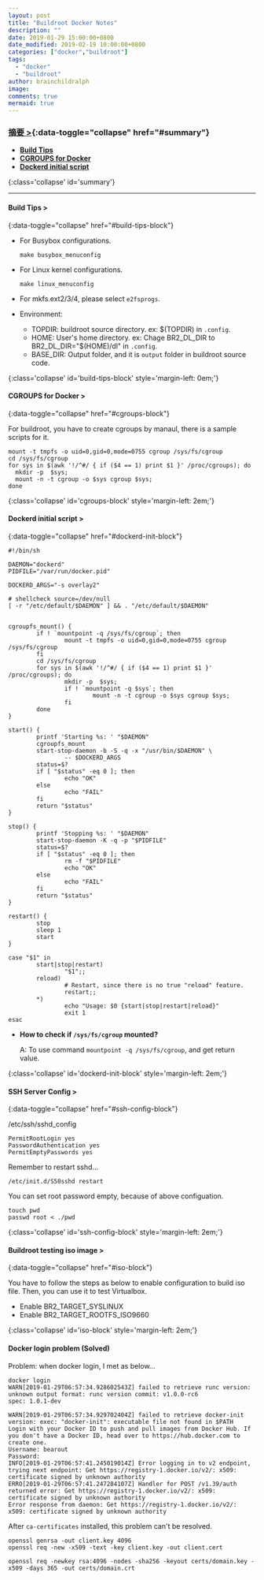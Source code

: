 ```yaml
---
layout: post
title: "Buildroot Docker Notes"
description: ""
date: 2019-01-29 15:00:00+0800
date_modified: 2019-02-19 10:00:00+0800
categories: ["docker","buildroot"]
tags:
  - "docker"
  - "buildroot"
author: brainchildralph
image:
comments: true
mermaid: true
---
```


### **[摘要 >](){:data-toggle="collapse" href="#summary"}**

<div markdown="1">

*   **[Build Tips](#build-tips-)**
*   **[CGROUPS for Docker](#cgroups-for-docker-)**
*   **[Dockerd initial script](dockerd-initial-script-)**

</div>{:class='collapse' id='summary'}

------    

#### **Build Tips >** ####     
{:data-toggle="collapse" href="#build-tips-block"}

<div markdown="1">

+ For Busybox configurations.     
  ```
  make busybox_menuconfig
  ```
+ For Linux kernel configurations. 
  ```
  make linux_menuconfig
  ```
+ For mkfs.ext2/3/4, please select `e2fsprogs`. 

+ Environment: 
    - TOPDIR: buildroot source directory. ex: $(TOPDIR) in `.config`. 
    - HOME: User's home directory. ex: Chage BR2_DL_DIR to BR2_DL_DIR="$(HOME)/dl" in `.config`. 
    - BASE_DIR: Output folder, and it is `output` folder in buildroot source code. 

</div>{:class='collapse' id='build-tips-block' style='margin-left: 0em;'}

#### **CGROUPS for Docker >**
{:data-toggle="collapse" href="#cgroups-block"}

<div markdown="1">

For buildroot, you have to create cgroups by manaul, there is a sample scripts for it. 

```shell
mount -t tmpfs -o uid=0,gid=0,mode=0755 cgroup /sys/fs/cgroup
cd /sys/fs/cgroup
for sys in $(awk '!/^#/ { if ($4 == 1) print $1 }' /proc/cgroups); do 
  mkdir -p  $sys; 
  mount -n -t cgroup -o $sys cgroup $sys; 
done
```
</div>{:class='collapse' id='cgroups-block' style='margin-left: 2em;'}

#### **Dockerd initial script >**
{:data-toggle="collapse" href="#dockerd-init-block"}

<div markdown="1">

```
#!/bin/sh

DAEMON="dockerd"
PIDFILE="/var/run/docker.pid"

DOCKERD_ARGS="-s overlay2"

# shellcheck source=/dev/null
[ -r "/etc/default/$DAEMON" ] && . "/etc/default/$DAEMON"


cgroupfs_mount() {
        if ! `mountpoint -q /sys/fs/cgroup`; then
                mount -t tmpfs -o uid=0,gid=0,mode=0755 cgroup /sys/fs/cgroup
        fi
        cd /sys/fs/cgroup
        for sys in $(awk '!/^#/ { if ($4 == 1) print $1 }' /proc/cgroups); do
                mkdir -p  $sys;
                if ! `mountpoint -q $sys`; then
                        mount -n -t cgroup -o $sys cgroup $sys;
                fi
        done
}

start() {
        printf 'Starting %s: ' "$DAEMON"
        cgroupfs_mount
        start-stop-daemon -b -S -q -x "/usr/bin/$DAEMON" \
                -- $DOCKERD_ARGS
        status=$?
        if [ "$status" -eq 0 ]; then
                echo "OK"
        else
                echo "FAIL"
        fi
        return "$status"
}

stop() {
        printf 'Stopping %s: ' "$DAEMON"
        start-stop-daemon -K -q -p "$PIDFILE"
        status=$?
        if [ "$status" -eq 0 ]; then
                rm -f "$PIDFILE"
                echo "OK"
        else
                echo "FAIL"
        fi
        return "$status"
}

restart() {
        stop
        sleep 1
        start
}

case "$1" in
        start|stop|restart)
                "$1";;
        reload)
                # Restart, since there is no true "reload" feature.
                restart;;
        *)
                echo "Usage: $0 {start|stop|restart|reload}"
                exit 1
esac    

```

*   **How to check if `/sys/fs/cgroup` mounted?**    

    A: To use command `mountpoint -q /sys/fs/cgroup`, and get return value. 

</div>{:class='collapse' id='dockerd-init-block' style='margin-left: 2em;'}


#### **SSH Server Config >**
{:data-toggle="collapse" href="#ssh-config-block"}

<div markdown="1">

/etc/ssh/sshd_config
```
PermitRootLogin yes
PasswordAuthentication yes
PermitEmptyPasswords yes
```
Remember to restart sshd...
```
/etc/init.d/S50sshd restart
```
You can set root password empty, because of above configuation.   

```
touch pwd
passwd root < ./pwd
```
</div>{:class='collapse' id='ssh-config-block' style='margin-left: 2em;'}

#### **Buildroot testing iso image >**
{:data-toggle="collapse" href="#iso-block"}

<div markdown="1">

You have to follow the steps as below to enable configuration to build iso file. Then, you can use it to test Virtualbox. 

 - Enable BR2_TARGET_SYSLINUX
 - Enable BR2_TARGET_ROOTFS_ISO9660

</div>{:class='collapse' id='iso-block' style='margin-left: 2em;'}

#### Docker login problem (Solved)

Problem: when docker login, I met as below...

```
docker login
WARN[2019-01-29T06:57:34.928602543Z] failed to retrieve runc version: unknown output format: runc version commit: v1.0.0-rc6
spec: 1.0.1-dev
 
WARN[2019-01-29T06:57:34.929702404Z] failed to retrieve docker-init version: exec: "docker-init": executable file not found in $PATH 
Login with your Docker ID to push and pull images from Docker Hub. If you don't have a Docker ID, head over to https://hub.docker.com to create one.
Username: bearout
Password: 
INFO[2019-01-29T06:57:41.245019014Z] Error logging in to v2 endpoint, trying next endpoint: Get https://registry-1.docker.io/v2/: x509: certificate signed by unknown authority 
ERRO[2019-01-29T06:57:41.247284107Z] Handler for POST /v1.39/auth returned error: Get https://registry-1.docker.io/v2/: x509: certificate signed by unknown authority 
Error response from daemon: Get https://registry-1.docker.io/v2/: x509: certificate signed by unknown authority
```
After `ca-certificates` installed, this problem can't be resolved. 

```
openssl genrsa -out client.key 4096
openssl req -new -x509 -text -key client.key -out client.cert
```

```
openssl req -newkey rsa:4096 -nodes -sha256 -keyout certs/domain.key -x509 -days 365 -out certs/domain.crt
```



